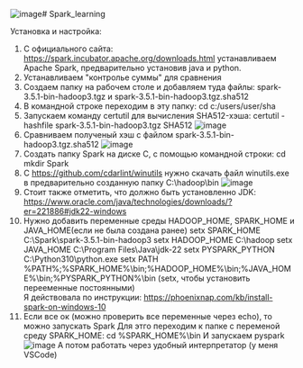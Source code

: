 ![image](https://github.com/user-attachments/assets/cdee6819-52aa-4f6a-815a-35fdcb70616d)# Spark_learning

Установка и настройка: 
1.  С официального сайта: https://spark.incubator.apache.org/downloads.html устанавливаем Apache Spark, предварительно установив java и python.
2.  Устанавливаем "контролье суммы" для сравнения
3.  Создаем папку на рабочем столе и добавляем туда файлы: spark-3.5.1-bin-hadoop3.tgz и spark-3.5.1-bin-hadoop3.tgz.sha512
4.  В командной строке переходим в эту папку: cd c:/users/user/sha
5.  Запускаем команду certutil для вычисления SHA512-хэша: certutil -hashfile spark-3.5.1-bin-hadoop3.tgz SHA512
   ![image](https://github.com/nadyaloseva/Spark_learning/assets/65419241/73ad7a9c-ccf4-46d0-9cfb-d5a31231c449)
6. Сравниваем полученый хэш с файлом spark-3.5.1-bin-hadoop3.tgz.sha512
   ![image](https://github.com/nadyaloseva/Spark_learning/assets/65419241/fe82e5a5-1bea-45d0-bedf-437c87e69fcb)
7. Создать папку Spark на диске C, с помощью командной строки:
   cd \
   mkdir Spark
8. С https://github.com/cdarlint/winutils нужно скачать файл winutils.exe в предварительно созданную папку C:\hadoop\bin
   ![image](https://github.com/nadyaloseva/Spark_learning/assets/65419241/77acee34-c630-4d91-b8ef-6dc70567993c)
9. Стоит также отметить, что должно быть установленно JDK: https://www.oracle.com/java/technologies/downloads/?er=221886#jdk22-windows
10. Нужно добавить переменные среды HADOOP_HOME, SPARK_HOME и JAVA_HOME(если не была создана ранее)
 setx SPARK_HOME C:\Spark\spark-3.5.1-bin-hadoop3
 setx HADOOP_HOME C:\hadoop
 setx JAVA_HOME C:\Program Files\Java\jdk-22
 setx PYSPARK_PYTHON C:\Python310\python.exe
 setx PATH %PATH%;%SPARK_HOME%\bin;%HADOOP_HOME%\bin;%JAVA_HOME%\bin;%PYSPARK_PYTHON%\bin
 (setx, чтобы установить перееменные постоянными)    
Я действовала по инструкции: https://phoenixnap.com/kb/install-spark-on-windows-10
 11. Если все ок (можно проверить все переменные через echo), то можно запускать Spark
Для этго переходим к папке с переменой среду SPARK_HOME: cd %SPARK_HOME%\bin
И запускаем pyspark
![image](https://github.com/user-attachments/assets/dca11e3b-ad31-47c4-83a6-515d9ee89a05)
А потом работать через удобный интерпретатор (у меня VSCode)



